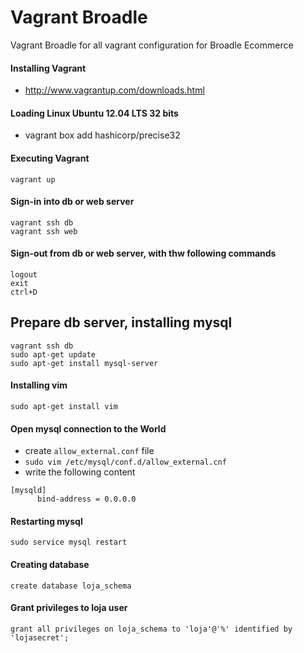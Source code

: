 # Vagrant Broadle
Vagrant Broadle for all vagrant configuration for Broadle Ecommerce


#### Installing Vagrant
* http://www.vagrantup.com/downloads.html

#### Loading Linux Ubuntu 12.04 LTS 32 bits
* vagrant box add hashicorp/precise32

#### Executing Vagrant
``` 
vagrant up
```

#### Sign-in into db or web server
``` 
vagrant ssh db
vagrant ssh web
``` 

#### Sign-out from db or web server, with thw following commands
```
logout
exit
ctrl+D
```

Prepare db server, installing mysql
----------------------------------------
```
vagrant ssh db
sudo apt-get update
sudo apt-get install mysql-server
```

#### Installing vim
```
sudo apt-get install vim
```

#### Open mysql connection to the World 
* create `allow_external.conf` file
* `sudo vim /etc/mysql/conf.d/allow_external.cnf`
* write the following content

```
[mysqld]
      bind-address = 0.0.0.0
```

#### Restarting mysql
```
sudo service mysql restart
```

#### Creating database
```
create database loja_schema
```

#### Grant privileges to loja user
```
grant all privileges on loja_schema to 'loja'@'%' identified by 'lojasecret';
```


